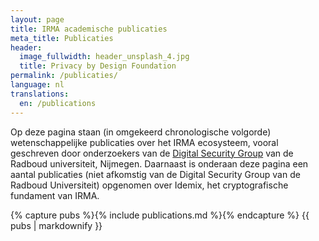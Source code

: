 ```yaml
---
layout: page
title: IRMA academische publicaties
meta_title: Publicaties
header:
  image_fullwidth: header_unsplash_4.jpg
  title: Privacy by Design Foundation
permalink: /publicaties/
language: nl
translations:
  en: /publications
---
```


Op deze pagina staan (in omgekeerd chronologische volgorde) wetenschappelijke
publicaties over het IRMA ecosysteem, vooral geschreven door onderzoekers van
de [Digital Security Group](http://www.ru.nl/ds/) van de Radboud universiteit,
Nijmegen. Daarnaast is onderaan deze pagina een aantal publicaties (niet
afkomstig van de Digital Security Group van de Radboud Universiteit) opgenomen
over Idemix, het cryptografische fundament van IRMA.

{% capture pubs %}{% include publications.md %}{% endcapture %}
{{ pubs | markdownify }}
